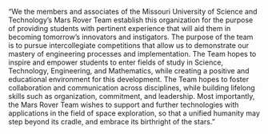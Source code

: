 “We the members and associates of the Missouri University of Science and Technology’s Mars Rover Team establish this organization for the purpose of providing students with pertinent experience that will aid them in becoming tomorrow’s innovators and instigators. The purpose of the team is to pursue intercollegiate competitions that allow us to demonstrate our mastery of engineering processes and implementation. The Team hopes to inspire and empower students to enter fields of study in Science, Technology, Engineering, and Mathematics, while creating a positive and educational environment for this development. The Team hopes to foster collaboration and communication across disciplines, while building lifelong skills such as organization, commitment, and leadership. Most importantly, the Mars Rover Team wishes to support and further technologies with applications in the field of space exploration, so that a unified humanity may step beyond its cradle, and embrace its birthright of the stars.” 
